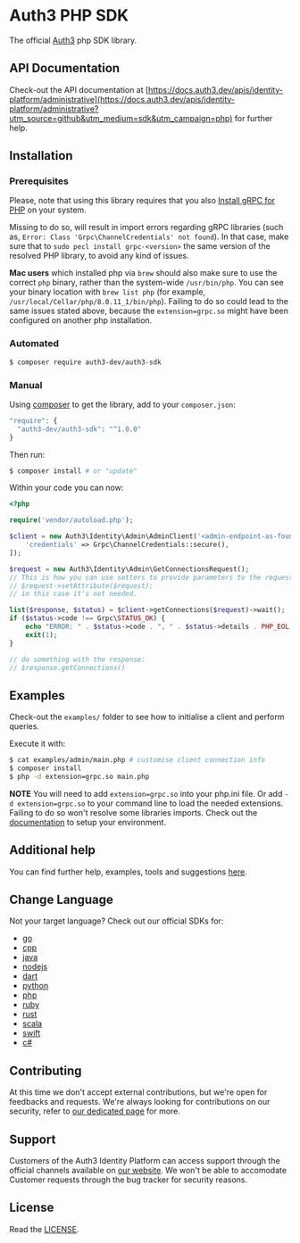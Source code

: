 # Auth3 PHP SDK

The official [Auth3](https://auth3.dev/?utm_source=github&utm_medium=sdk&utm_campaign=php) php SDK library.

## API Documentation

Check-out the API documentation at [https://docs.auth3.dev/apis/identity-platform/administrative](https://docs.auth3.dev/apis/identity-platform/administrative?utm_source=github&utm_medium=sdk&utm_campaign=php) for further help.

## Installation

### Prerequisites

Please, note that using this library requires that you also [Install gRPC for PHP](https://cloud.google.com/php/grpc) on your system. 

Missing to do so, will result in import errors regarding gRPC libraries (such as, `Error: Class 'Grpc\ChannelCredentials' not found`). In that case, make sure that to `sudo pecl install grpc-<version>` the same version of the resolved PHP library, to avoid any kind of issues. 

**Mac users** which installed php via `brew` should also make sure to use the correct `php` binary, rather than the system-wide `/usr/bin/php`. You can see your binary location with `brew list php` (for example, `/usr/local/Cellar/php/8.0.11_1/bin/php`). Failing to do so could lead to the same issues stated above, because the `extension=grpc.so` might have been configured on another php installation.

### Automated

```bash
$ composer require auth3-dev/auth3-sdk
```

### Manual

Using [composer](https://getcomposer.org/) to get the library, add to your `composer.json`:

```php
"require": {
  "auth3-dev/auth3-sdk": "^1.0.0"
}
```

Then run:

```bash
$ composer install # or "update"
```

Within your code you can now:

```php
<?php

require('vendor/autoload.php');

$client = new Auth3\Identity\Admin\AdminClient('<admin-endpoint-as-found-in-your-Console>', [
    'credentials' => Grpc\ChannelCredentials::secure(),
]);

$request = new Auth3\Identity\Admin\GetConnectionsRequest();
// This is how you can use setters to provide parameters to the request:
// $request->setAttribute($request);
// in this case it's not needed.

list($response, $status) = $client->getConnections($request)->wait();
if ($status->code !== Grpc\STATUS_OK) {
    echo "ERROR: " . $status->code . ", " . $status->details . PHP_EOL;
    exit(1);
}

// do something with the response:
// $response.getConnections()
```

## Examples

Check-out the `examples/` folder to see how to initialise a client and perform queries.

Execute it with:

```bash
$ cat examples/admin/main.php # customise client connection info
$ composer install
$ php -d extension=grpc.so main.php
```

**NOTE** You will need to add `extension=grpc.so` into your php.ini file. Or add `-d extension=grpc.so` to your command line to load the needed extensions. Failing to do so won't resolve some libraries imports. Check out the [documentation](https://cloud.google.com/php/grpc) to setup your environment.

## Additional help

You can find further help, examples, tools and suggestions [here](https://grpc.io/docs/languages/php/).

## Change Language

Not your target language? Check out our official SDKs for: 

  * [go](https://github.com/auth3-dev/go-sdk)
  * [cpp](https://github.com/auth3-dev/cpp-sdk)
  * [java](https://github.com/auth3-dev/java-sdk)
  * [nodejs](https://github.com/auth3-dev/nodejs-sdk)
  * [dart](https://github.com/auth3-dev/dart-sdk)
  * [python](https://github.com/auth3-dev/python-sdk)
  * [php](https://github.com/auth3-dev/php-sdk)
  * [ruby](https://github.com/auth3-dev/ruby-sdk)
  * [rust](https://github.com/auth3-dev/rust-sdk)
  * [scala](https://github.com/auth3-dev/scala-sdk)
  * [swift](https://github.com/auth3-dev/swift-sdk)
  * [c#](https://github.com/auth3-dev/csharp-sdk)

## Contributing

At this time we don't accept external contributions, but we're open for feedbacks and requests. We're always looking for contributions on our security, refer to [our dedicated page](https://auth3.dev/bounty-program?utm_source=github&utm_medium=sdk&utm_campaign=php) for more.

## Support

Customers of the Auth3 Identity Platform can access support through the official channels available on [our website](https://auth3.dev/?utm_source=github&utm_medium=sdk&utm_campaign=php). We won't be able to accomodate Customer requests through the bug tracker for security reasons. 

## License

Read the [LICENSE](./LICENSE).
